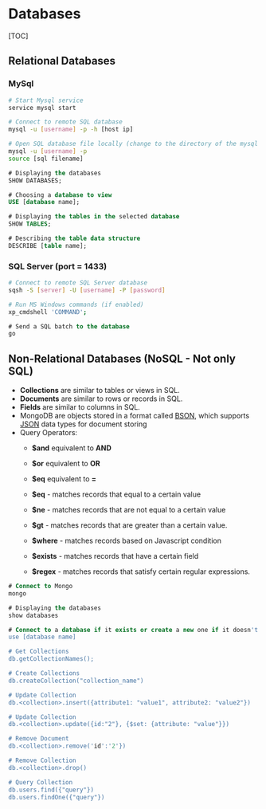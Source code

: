 # Databases

[TOC]

## Relational Databases

### MySql

```bash
# Start Mysql service
service mysql start

# Connect to remote SQL database
mysql -u [username] -p -h [host ip]

# Open SQL database file locally (change to the directory of the mysql file/files)
mysql -u [username] -p
source [sql filename]
```

```sql
# Displaying the databases
SHOW DATABASES;

# Choosing a database to view
USE [database name];

# Displaying the tables in the selected database
SHOW TABLES;

# Describing the table data structure
DESCRIBE [table name];
```

### SQL Server (port = 1433)

```bash
# Connect to remote SQL Server database
sqsh -S [server] -U [username] -P [password]

# Run MS Windows commands (if enabled)
xp_cmdshell 'COMMAND';
```

```sql
# Send a SQL batch to the database
go
```





## Non-Relational Databases (NoSQL - Not only SQL)

- **Collections** are similar to tables or views in SQL.
- **Documents** are similar to rows or records in SQL.
- **Fields** are similar to columns in SQL.
- MongoDB are objects stored in a format called [BSON](https://bsonspec.org/), which supports [JSON](https://www.json.org/json-en.html) data types for document storing
- Query Operators:
  - **$and** equivalent to **AND**
  
  - **$or** equivalent to **OR**
  
  - **$eq** equivalent to **=**
  
  - **$eq** - matches records that equal to a certain value
  
  - **$ne** - matches records that are not equal to a certain value
  
  - **$gt** - matches records that are greater than a certain value.
  
  - **$where** - matches records based on Javascript condition
  
  - **$exists** - matches records that have a certain field
  
  - **$regex** - matches records that satisfy certain regular expressions.

```sql
# Connect to Mongo
mongo

# Displaying the databases
show databases

# Connect to a database if it exists or create a new one if it doesn't exist
use [database name]

# Get Collections
db.getCollectionNames();

# Create Collections
db.createCollection("collection_name")

# Update Collection
db.<collection>.insert({attribute1: "value1", attribute2: "value2"})

# Update Collection
db.<collection>.update({id:"2"}, {$set: {attribute: "value"}})

# Remove Document
db.<collection>.remove('id':'2'})

# Remove Collection
db.<collection>.drop()

# Query Collection
db.users.find({"query"})
db.users.findOne({"query"})
```